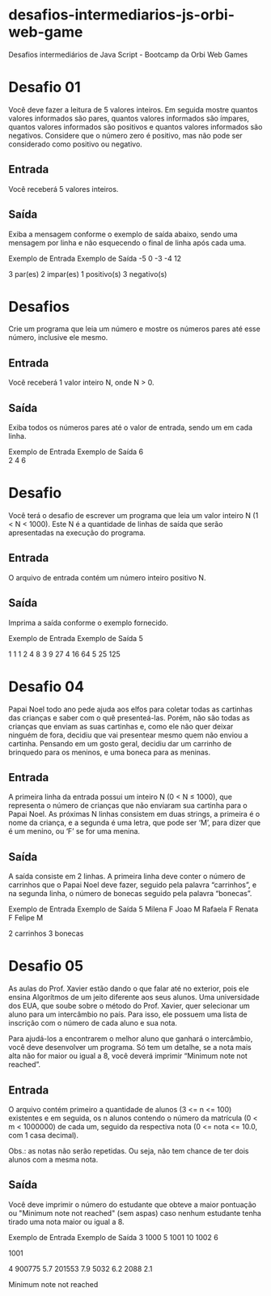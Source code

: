 # desafios-intermediarios-js-orbi-web-game
Desafios intermediários de Java Script - Bootcamp da Orbi Web Games

# Desafio 01
Você deve fazer a leitura de 5 valores inteiros. Em seguida mostre quantos valores informados são pares, quantos valores informados são ímpares, quantos valores informados são positivos e quantos valores informados são negativos. Considere que o número zero é positivo, mas não pode ser considerado como positivo ou negativo.

## Entrada
Você receberá 5 valores inteiros.

## Saída
Exiba a mensagem conforme o exemplo de saída abaixo, sendo uma mensagem por linha e não esquecendo o final de linha após cada uma.
 
Exemplo de Entrada	Exemplo de Saída
-5
0
-3
-4
12

3 par(es)
2 impar(es)
1 positivo(s)
3 negativo(s)

# Desafios
Crie um programa que leia um número e mostre os números pares até esse número, inclusive ele mesmo.

## Entrada
Você receberá 1 valor inteiro N, onde N > 0.

## Saída
Exiba todos os números pares até o valor de entrada, sendo um em cada linha. 

 
Exemplo de Entrada	Exemplo de Saída
6	
2
4
6

# Desafio
Você terá o desafio de escrever um programa que leia um valor inteiro N (1 < N < 1000). Este N é a quantidade de linhas de saída que serão apresentadas na execução do programa.

## Entrada
O arquivo de entrada contém um número inteiro positivo N.

## Saída
Imprima a saída conforme o exemplo fornecido.

 
Exemplo de Entrada	Exemplo de Saída
5

1 1 1
2 4 8
3 9 27
4 16 64
5 25 125

# Desafio 04
Papai Noel todo ano pede ajuda aos elfos para coletar todas as cartinhas das crianças e saber com o quê presenteá-las. Porém, não são todas as crianças que enviam as suas cartinhas e, como ele não quer deixar ninguém de fora, decidiu que vai presentear  mesmo quem não enviou a cartinha. Pensando em um gosto geral, decidiu dar um carrinho de brinquedo para os meninos, e uma boneca para as meninas.

## Entrada
A primeira linha da entrada possui um inteiro N (0 < N &leq; 1000), que representa o número de crianças que não enviaram sua cartinha para o Papai Noel. As próximas N linhas consistem em duas strings, a primeira é o nome da criança, e a segunda é uma letra, que pode ser ‘M’, para dizer que é um menino, ou ‘F’ se for uma menina.

## Saída
A saída consiste em 2 linhas. A primeira linha deve conter o número de carrinhos que o Papai Noel deve fazer, seguido pela palavra “carrinhos”, e na segunda linha, o número de bonecas seguido pela palavra “bonecas”.

 
Exemplo de Entrada	Exemplo de Saída
5
Milena F
Joao M
Rafaela F
Renata F
Felipe M

2 carrinhos
3 bonecas


# Desafio 05
As aulas do Prof. Xavier estão dando o que falar até no exterior, pois ele ensina Algorítmos de um jeito diferente aos seus alunos. Uma universidade dos EUA, que soube sobre o método do Prof. Xavier, quer selecionar um aluno para um intercâmbio no país. Para isso, ele possuem uma lista de inscrição com o número de cada aluno e sua nota. 

Para ajudá-los a encontrarem o melhor aluno que ganhará o intercâmbio, você deve desenvolver um programa. Só tem um detalhe, se a nota mais alta não for maior ou igual a 8, você deverá imprimir “Minimum note not reached”.

## Entrada
O arquivo contém primeiro a quantidade de alunos (3 <= n <= 100) existentes e em seguida, os n alunos contendo o número da matrícula (0 < m < 1000000) de cada um, seguido da respectiva nota (0 <= nota <= 10.0, com 1 casa decimal).

Obs.: as notas não serão repetidas. Ou seja, não tem chance de ter dois alunos com a mesma nota.

## Saída
Você deve imprimir o número do estudante que obteve a maior pontuação ou "Minimum note not reached" (sem aspas) caso nenhum estudante tenha tirado uma nota maior ou igual a 8.

 
Exemplo de Entrada	Exemplo de Saída
3
1000 5
1001 10
1002 6

1001

4
900775 5.7
201553 7.9
5032 6.2
2088 2.1

Minimum note not reached